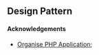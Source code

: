 ## Design Pattern

#### Acknowledgements

- [Organise PHP Application](https://www.youtube.com/watch?v=PYB0mNMj5Lk);